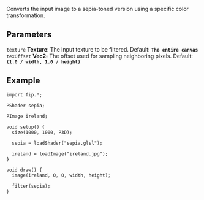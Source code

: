 Converts the input image to a sepia-toned version using a specific color transformation.

## Parameters
`texture` **Texture**: The input texture to be filtered. Default: **`The entire canvas`**
<br>
`texOffset` **Vec2:** The offset used for sampling neighboring pixels. Default: **`(1.0 / width, 1.0 / height)`**

## Example
```processing
import fip.*;

PShader sepia;

PImage ireland;

void setup() {
  size(1000, 1000, P3D);

  sepia = loadShader("sepia.glsl");

  ireland = loadImage("ireland.jpg");
}

void draw() {
  image(ireland, 0, 0, width, height);

  filter(sepia);
}

```